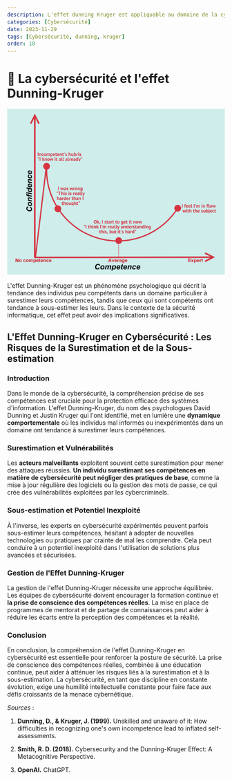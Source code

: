 ```yaml
---
description: L'effet dunning Kruger est appliquable au domaine de la cybersécurité et cela représente une menace pour les entreprises.
categories: [Cybersécurité]
date: 2023-11-29
tags: [Cybersécurité, dunning, kruger]
order: 10
---
```


# :zany_face: La cybersécurité et l'effet Dunning-Kruger

![(Source : fourweekmba.com)](images/cybersecurite_dunning_kruger/dunning-kruger.webp)

L'effet Dunning-Kruger est un phénomène psychologique qui décrit la tendance des individus peu compétents dans un domaine particulier à surestimer leurs compétences, tandis que ceux qui sont compétents ont tendance à sous-estimer les leurs. Dans le contexte de la sécurité informatique, cet effet peut avoir des implications significatives.

## L'Effet Dunning-Kruger en Cybersécurité : Les Risques de la Surestimation et de la Sous-estimation

### Introduction

Dans le monde de la cybersécurité, la compréhension précise de ses compétences est cruciale pour la protection efficace des systèmes d'information. L'effet Dunning-Kruger, du nom des psychologues David Dunning et Justin Kruger qui l'ont identifié, met en lumière une **dynamique comportementale** où les individus mal informés ou inexpérimentés dans un domaine ont tendance à surestimer leurs compétences.

### Surestimation et Vulnérabilités

Les **acteurs malveillants** exploitent souvent cette surestimation pour mener des attaques réussies. **Un individu surestimant ses compétences en matière de cybersécurité peut négliger des pratiques de base**, comme la mise à jour régulière des logiciels ou la gestion des mots de passe, ce qui crée des vulnérabilités exploitées par les cybercriminels.

### Sous-estimation et Potentiel Inexploité

À l'inverse, les experts en cybersécurité expérimentés peuvent parfois sous-estimer leurs compétences, hésitant à adopter de nouvelles technologies ou pratiques par crainte de mal les comprendre. Cela peut conduire à un potentiel inexploité dans l'utilisation de solutions plus avancées et sécurisées.

### Gestion de l'Effet Dunning-Kruger

La gestion de l'effet Dunning-Kruger nécessite une approche équilibrée. Les équipes de cybersécurité doivent encourager la formation continue et **la prise de conscience des compétences réelles**. La mise en place de programmes de mentorat et de partage de connaissances peut aider à réduire les écarts entre la perception des compétences et la réalité.

### Conclusion

En conclusion, la compréhension de l'effet Dunning-Kruger en cybersécurité est essentielle pour renforcer la posture de sécurité. La prise de conscience des compétences réelles, combinée à une éducation continue, peut aider à atténuer les risques liés à la surestimation et à la sous-estimation. La cybersécurité, en tant que discipline en constante évolution, exige une humilité intellectuelle constante pour faire face aux défis croissants de la menace cybernétique.

*Sources* : 

1. **Dunning, D., & Kruger, J. (1999).** Unskilled and unaware of it: How difficulties in recognizing one's own incompetence lead to inflated self-assessments.

2. **Smith, R. D. (2018).** Cybersecurity and the Dunning-Kruger Effect: A Metacognitive Perspective.

3. **OpenAI.** ChatGPT.